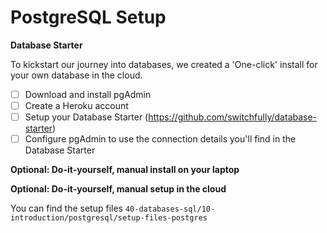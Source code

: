 # PostgreSQL Setup

**Database Starter**

To kickstart our journey into databases, we created a 'One-click' install for your own database in the cloud.

- [ ] Download and install pgAdmin
- [ ] Create a Heroku account
- [ ] Setup your Database Starter (https://github.com/switchfully/database-starter)
- [ ] Configure pgAdmin to use the connection details you'll find in the Database Starter

**Optional: Do-it-yourself, manual install on your laptop**

**Optional: Do-it-yourself, manual setup in the cloud**

You can find the setup files `40-databases-sql/10-introduction/postgresql/setup-files-postgres`